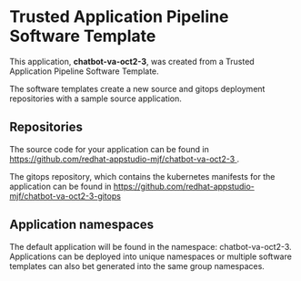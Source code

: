 # Trusted Application Pipeline Software Template

This application, **chatbot-va-oct2-3**, was created from a Trusted Application Pipeline Software Template.

The software templates create a new source and gitops deployment repositories with a sample source application. 

## Repositories

The source code for your application can be found in [https://github.com/redhat-appstudio-mjf/chatbot-va-oct2-3 ](https://github.com/redhat-appstudio-mjf/chatbot-va-oct2-3 ).
 
The gitops repository, which contains the kubernetes manifests for the application can be found in 
[https://github.com/redhat-appstudio-mjf/chatbot-va-oct2-3-gitops ](https://github.com/redhat-appstudio-mjf/chatbot-va-oct2-3-gitops ) 

## Application namespaces 

The default application will be found in the namespace: chatbot-va-oct2-3. Applications can be deployed into unique namespaces or multiple software templates can also bet generated into the same group namespaces.  